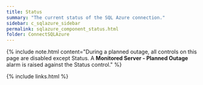 ```yaml
---
title: Status
summary: "The current status of the SQL Azure connection."
sidebar: c_sqlazure_sidebar
permalink: sqlazure_component_status.html
folder: ConnectSQLAzure
---
```



{% include note.html content="During a planned outage, all controls on this page are disabled except Status. A **Monitored Server - Planned Outage** alarm is raised against the Status control." %}

{% include links.html %}
